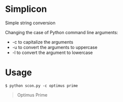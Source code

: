 # Simplicon
Simple string conversion

Changing the case of Python command line arguments:
- -c to capitalize the arguments
- -u to convert the arguments to uppercase
- -l to convert the argument to lowercase

# Usage

`$ python scon.py -c optimus prime`

> Optimus Prime
